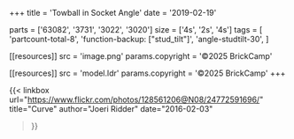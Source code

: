 +++
title = 'Towball in Socket Angle'
date  = '2019-02-19'

parts = ['63082', '3731', '3022', '3020']
size  = ['4s', '2s', '4s']
tags  = [
  'partcount-total-8',
  'function-backup: ["stud_tilt"]',
  'angle-studtilt-30',
]

[[resources]]
src              = 'image.png'
params.copyright = '©2025 BrickCamp'

[[resources]]
src              = 'model.ldr'
params.copyright = '©2025 BrickCamp'
+++

{{< linkbox
    url="https://www.flickr.com/photos/128561206@N08/24772591696/"
    title="Curve"
    author="Joeri Ridder"
    date="2016-02-03"
>}}
